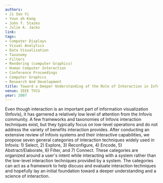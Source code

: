 ```yaml
---
authors:
- Ji Soo Yi
- Youn ah Kang
- John T. Stasko
- Julie A. Jacko
link:
tags:
- Computer Displays
- Visual Analytics
- Data Visualization
- Taxonomy
- Filters
- Rendering (computer Graphics)
- Human Computer Interaction
- Conference Proceedings
- Computer Graphics
- Research And Development
title: Toward a Deeper Understanding of the Role of Interaction in Information Visualization.
venue: IEEE TVCG
year: 2007
---
```

Even though interaction is an important part of information visualization (Infovis), it has garnered a relatively low level of attention from the Infovis community. A few frameworks and taxonomies of Infovis interaction techniques exist, but they typically focus on low-level operations and do not address the variety of benefits interaction provides. After conducting an extensive review of Infovis systems and their interactive capabilities, we propose seven general categories of interaction techniques widely used in Infovis: 1) Select, 2) Explore, 3) Reconfigure, 4) Encode, 5) Abstract/Elaborate, 6) Filter, and 7) Connect. These categories are organized around a user's intent while interacting with a system rather than the low-level interaction techniques provided by a system. The categories can act as a framework to help discuss and evaluate interaction techniques and hopefully lay an initial foundation toward a deeper understanding and a science of interaction.